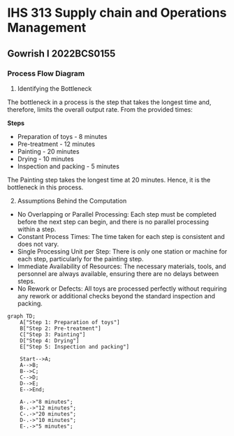 # IHS 313 Supply chain and Operations Management

## Gowrish I 2022BCS0155

### Process Flow Diagram

1. Identifying the Bottleneck

The bottleneck in a process is the step that takes the longest time and, therefore, limits the overall output rate. From the provided times:

**Steps**
  - Preparation of toys - 8 minutes
  - Pre-treatment - 12 minutes
  - Painting - 20 minutes
  - Drying - 10 minutes
  - Inspection and packing - 5 minutes

The Painting step takes the longest time at 20 minutes. Hence, it is the bottleneck in this process.

2. Assumptions Behind the Computation

  - No Overlapping or Parallel Processing: Each step must be completed before the next step can begin, and there is no parallel processing within a step.
  - Constant Process Times: The time taken for each step is consistent and does not vary.
  - Single Processing Unit per Step: There is only one station or machine for each step, particularly for the painting step.
  - Immediate Availability of Resources: The necessary materials, tools, and personnel are always available, ensuring there are no delays between steps.
  - No Rework or Defects: All toys are processed perfectly without requiring any rework or additional checks beyond the standard inspection and packing.

```mermaid
graph TD;
    A["Step 1: Preparation of toys"]
    B["Step 2: Pre-treatment"]
    C["Step 3: Painting"]
    D["Step 4: Drying"]
    E["Step 5: Inspection and packing"]

    Start-->A;
    A-->B;
    B-->C;
    C-->D;
    D-->E;
    E-->End;

    A-.->"8 minutes";
    B-.->"12 minutes";
    C-.->"20 minutes";
    D-.->"10 minutes";
    E-.->"5 minutes";

```
